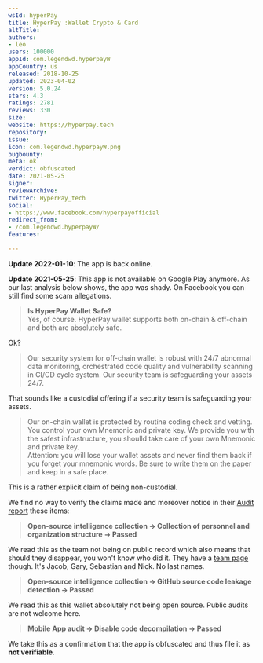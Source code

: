 ```yaml
---
wsId: hyperPay
title: HyperPay :Wallet Crypto & Card
altTitle: 
authors:
- leo
users: 100000
appId: com.legendwd.hyperpayW
appCountry: us
released: 2018-10-25
updated: 2023-04-02
version: 5.0.24
stars: 4.3
ratings: 2781
reviews: 330
size: 
website: https://hyperpay.tech
repository: 
issue: 
icon: com.legendwd.hyperpayW.png
bugbounty: 
meta: ok
verdict: obfuscated
date: 2021-05-25
signer: 
reviewArchive: 
twitter: HyperPay_tech
social:
- https://www.facebook.com/hyperpayofficial
redirect_from:
- /com.legendwd.hyperpayW/
features: 

---
```


**Update 2022-01-10**: The app is back online.

**Update 2021-05-25**: This app is not available on Google Play anymore. As our
last analysis below shows, the app was shady. On Facebook you can still find
some scam allegations.

> **Is HyperPay Wallet Safe?**<br>
  Yes, of course. HyperPay wallet supports both on-chain & off-chain and both are absolutely safe.

Ok?

> Our security system for off-chain wallet is robust with 24/7 abnormal data monitoring, orchestrated code quality and vulnerability scanning in CI/CD cycle system. Our security team is safeguarding your assets 24/7.

That sounds like a custodial offering if a security team is safeguarding your
assets.

> Our on-chain wallet is protected by routine coding check and vetting. You control your own Mnemonic and private key. We provide you with the safest infrastructure, you shoulld  take care of your own Mnemonic and private key.<br>
> Attention: you will lose your wallet assets and never find them back if you forget your mnemonic words. Be sure to write them on the paper and keep in a safe place.

This is a rather explicit claim of being non-custodial.

We find no way to verify the claims made and moreover notice in their
[Audit report](https://github.com/slowmist/Knowledge-Base/blob/master/open-report/HyperPay_APP_Security_Audit_Report.pdf)
these items:

> **Open-source intelligence collection -> Collection of personnel and organization structure -> Passed**

We read this as the team not being on public record which also means that should
they disappear, you won't know who did it. They have a
[team page](https://hyperpay.tech/team) though. It's Jacob, Gary, Sebastian and
Nick. No last names. 

> **Open-source intelligence collection -> GitHub source code leakage detection -> Passed**

We read this as this wallet absolutely not being open source. Public audits are
not welcome here.

> **Mobile App audit -> Disable code decompilation -> Passed**

We take this as a confirmation that the app is obfuscated and thus file it as
**not verifiable**.

